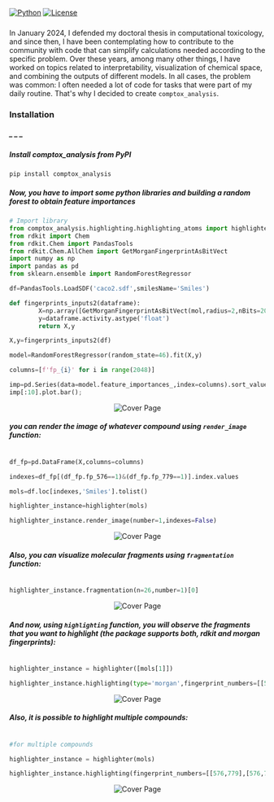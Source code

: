 [![Python](https://img.shields.io/pypi/pyversions/torchquad)](https://img.shields.io/pypi/pyversions/torchquad)
[![License](https://img.shields.io/badge/license-GPLv3-blue)](https://img.shields.io/badge/license-GPLv3-blue)

### 
In January 2024, I defended my doctoral thesis in computational toxicology, and since then, I have been contemplating how to contribute to the community with code that can simplify calculations needed according to the specific problem. Over these years, among many other things, I have worked on topics related to interpretability, visualization of chemical space, and combining the outputs of different models. In all cases, the problem was common: I often needed a lot of code for tasks that were part of my daily routine. That's why I decided to create ``comptox_analysis``.


### Installation

##### _ _ _


##### Install comptox_analysis from PyPI
```bash
pip install comptox_analysis
```

##### Now, you have to import some python libraries and building a random forest to obtain feature importances

```python
# Import library
from comptox_analysis.highlighting.highlighting_atoms import highlighter
from rdkit import Chem
from rdkit.Chem import PandasTools
from rdkit.Chem.AllChem import GetMorganFingerprintAsBitVect
import numpy as np
import pandas as pd
from sklearn.ensemble import RandomForestRegressor

df=PandasTools.LoadSDF('caco2.sdf',smilesName='Smiles')

def fingerprints_inputs2(dataframe):
        X=np.array([GetMorganFingerprintAsBitVect(mol,radius=2,nBits=2048,useFeatures=True) for mol in [Chem.MolFromSmiles(m) for m in list(dataframe.Smiles)]])
        y=dataframe.activity.astype('float')
        return X,y

X,y=fingerprints_inputs2(df)

model=RandomForestRegressor(random_state=46).fit(X,y)

columns=[f'fp_{i}' for i in range(2048)]

imp=pd.Series(data=model.feature_importances_,index=columns).sort_values(ascending=False)
imp[:10].plot.bar();

```

<p align="center">
  <img src="https://raw.githubusercontent.com/phi-grib/comptox_analysis/main/images/importances.PNG" alt="Cover Page">
</p>

##### you can render the image of whatever compound using ```render_image``` function:

```python

df_fp=pd.DataFrame(X,columns=columns)

indexes=df_fp[(df_fp.fp_576==1)&(df_fp.fp_779==1)].index.values

mols=df.loc[indexes,'Smiles'].tolist()

highlighter_instance=highlighter(mols)

highlighter_instance.render_image(number=1,indexes=False)

```

<p align="center">
  <img src="https://raw.githubusercontent.com/phi-grib/comptox_analysis/main/images/molecule_rend..PNG" alt="Cover Page">
</p>


##### Also, you can visualize molecular fragments using ```fragmentation``` function:

```python

highlighter_instance.fragmentation(n=26,number=1)[0]

```

<p align="center">
  <img src="https://raw.githubusercontent.com/phi-grib/comptox_analysis/main/images/frag..PNG" alt="Cover Page">
</p>

##### And now, using ```highlighting``` function, you will observe the fragments that you want to highlight (the package supports both, rdkit and morgan fingerprints):

```python

highlighter_instance = highlighter([mols[1]])

highlighter_instance.highlighting(type='morgan',fingerprint_numbers=[[576,779]])

```

<p align="center">
  <img src="https://raw.githubusercontent.com/phi-grib/comptox_analysis/main/images/one_compound_highl..PNG" alt="Cover Page">
</p>

##### Also, it is possible to highlight multiple compounds:

```python

#for multiple compounds

highlighter_instance = highlighter(mols)

highlighter_instance.highlighting(fingerprint_numbers=[[576,779],[576,779],[576,779]])

```

<p align="center">
  <img src="https://raw.githubusercontent.com/phi-grib/comptox_analysis/main/images/multiple_highl..PNG" alt="Cover Page">
</p>
